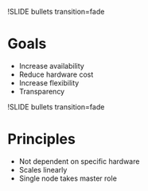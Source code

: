 !SLIDE bullets transition=fade

# Goals #

* Increase availability
* Reduce hardware cost
* Increase flexibility
* Transparency

!SLIDE bullets transition=fade

# Principles #

* Not dependent on specific hardware
* Scales linearly
* Single node takes master role
